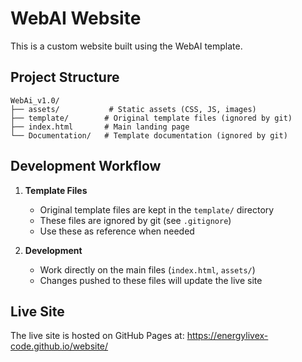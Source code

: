 # WebAI Website

This is a custom website built using the WebAI template.

## Project Structure

```
WebAi_v1.0/
├── assets/           # Static assets (CSS, JS, images)
├── template/        # Original template files (ignored by git)
├── index.html       # Main landing page
└── Documentation/   # Template documentation (ignored by git)
```

## Development Workflow

1. **Template Files**
   - Original template files are kept in the `template/` directory
   - These files are ignored by git (see `.gitignore`)
   - Use these as reference when needed

2. **Development**
   - Work directly on the main files (`index.html`, `assets/`)
   - Changes pushed to these files will update the live site

## Live Site

The live site is hosted on GitHub Pages at:
https://energylivex-code.github.io/website/ 
